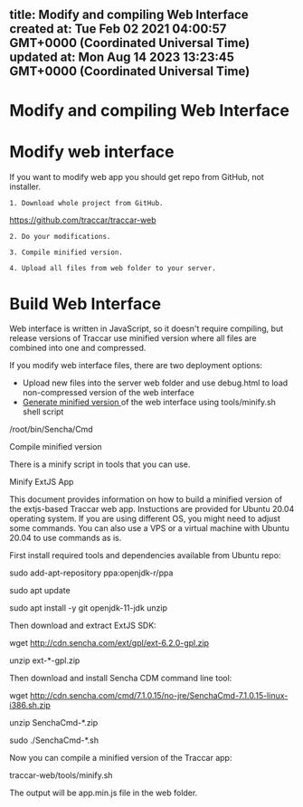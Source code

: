 
title: Modify and compiling Web  Interface
created at: Tue Feb 02 2021 04:00:57 GMT+0000 (Coordinated Universal Time)
updated at: Mon Aug 14 2023 13:23:45 GMT+0000 (Coordinated Universal Time)
---

# Modify and compiling Web Interface

# Modify web interface

If you want to modify web app you should get repo from GitHub, not installer.

    1. Download whole project from GitHub.

<https://github.com/traccar/traccar-web>

    2. Do your modifications.

    3. Compile minified version.

    4. Upload all files from web folder to your server.

# Build Web Interface

Web interface is written in JavaScript, so it doesn't require compiling, but release versions of Traccar use minified version where all files are combined into one and compressed.

If you modify web interface files, there are two deployment options:

-   Upload new files into the server web folder and use debug.html to load non-compressed version of the web interface
-   [Generate minified version ](https://www.traccar.org/build-extjs/)of the web interface using tools/minify.sh shell script

/root/bin/Sencha/Cmd

Compile minified version

There is a minify script in tools that you can use.

Minify ExtJS App

This document provides information on how to build a minified version of the extjs-based Traccar web app. Instuctions are provided for Ubuntu 20.04 operating system. If you are using different OS, you might need to adjust some commands. You can also use a VPS or a virtual machine with Ubuntu 20.04 to use commands as is.

First install required tools and dependencies available from Ubuntu repo:

sudo add-apt-repository ppa:openjdk-r/ppa

sudo apt update

sudo apt install -y git openjdk-11-jdk unzip

Then download and extract ExtJS SDK:

wget <http://cdn.sencha.com/ext/gpl/ext-6.2.0-gpl.zip>

unzip ext-\*-gpl.zip

Then download and install Sencha CDM command line tool:

wget <http://cdn.sencha.com/cmd/7.1.0.15/no-jre/SenchaCmd-7.1.0.15-linux-i386.sh.zip>

unzip SenchaCmd-\*.zip

sudo ./SenchaCmd-\*.sh

Now you can compile a minified version of the Traccar app:

traccar-web/tools/minify.sh

The output will be app.min.js file in the web folder.

          
